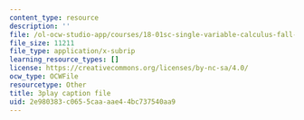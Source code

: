```yaml
---
content_type: resource
description: ''
file: /ol-ocw-studio-app/courses/18-01sc-single-variable-calculus-fall-2010/2e980383c0655caaaae44bc737540aa9_l2SjUREZk0c.vtt
file_size: 11211
file_type: application/x-subrip
learning_resource_types: []
license: https://creativecommons.org/licenses/by-nc-sa/4.0/
ocw_type: OCWFile
resourcetype: Other
title: 3play caption file
uid: 2e980383-c065-5caa-aae4-4bc737540aa9
---
```

